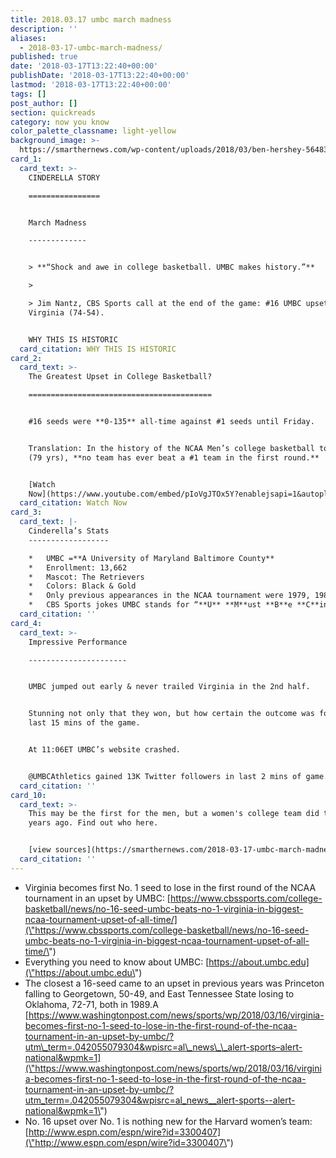```yaml
---
title: 2018.03.17 umbc march madness
description: ''
aliases:
  - 2018-03-17-umbc-march-madness/
published: true
date: '2018-03-17T13:22:40+00:00'
publishDate: '2018-03-17T13:22:40+00:00'
lastmod: '2018-03-17T13:22:40+00:00'
tags: []
post_author: []
section: quickreads
category: now you know
color_palette_classname: light-yellow
background_image: >-
  https://smarthernews.com/wp-content/uploads/2018/03/ben-hershey-564838-unsplash-scaled.jpg
card_1:
  card_text: >-
    CINDERELLA STORY

    ================


    March Madness

    -------------


    > **“Shock and awe in college basketball. UMBC makes history.”**

    > 

    > Jim Nantz, CBS Sports call at the end of the game: #16 UMBC upsets #1
    Virginia (74-54).


    WHY THIS IS HISTORIC
  card_citation: WHY THIS IS HISTORIC
card_2:
  card_text: >-
    The Greatest Upset in College Basketball?

    =========================================


    #16 seeds were **0-135** all-time against #1 seeds until Friday.


    Translation: In the history of the NCAA Men’s college basketball tournament
    (79 yrs), **no team has ever beat a #1 team in the first round.**


    [Watch
    Now](https://www.youtube.com/embed/pIoVgJTOx5Y?enablejsapi=1&autoplay=1&rel=0)
  card_citation: Watch Now
card_3:
  card_text: |-
    Cinderella’s Stats
    ------------------

    *   UMBC =**A University of Maryland Baltimore County**
    *   Enrollment: 13,662
    *   Mascot: The Retrievers
    *   Colors: Black & Gold
    *   Only previous appearances in the NCAA tournament were 1979, 1980 & 2008
    *   CBS Sports jokes UMBC stands for “**U** **M**ust **B**e **C**inderella”
  card_citation: ''
card_4:
  card_text: >-
    Impressive Performance

    ----------------------


    UMBC jumped out early & never trailed Virginia in the 2nd half.


    Stunning not only that they won, but how certain the outcome was for the
    last 15 mins of the game.


    At 11:06ET UMBC’s website crashed.


    @UMBCAthletics gained 13K Twitter followers in last 2 mins of game.
  card_citation: ''
card_10:
  card_text: >-
    This may be the first for the men, but a women's college team did this 20
    years ago. Find out who here.


    [view sources](https://smarthernews.com/2018-03-17-umbc-march-madness/)
  card_citation: ''
---
```

*   Virginia becomes first No. 1 seed to lose in the first round of the NCAA tournament in an upset by UMBC: [https://www.cbssports.com/college-basketball/news/no-16-seed-umbc-beats-no-1-virginia-in-biggest-ncaa-tournament-upset-of-all-time/](\"https://www.cbssports.com/college-basketball/news/no-16-seed-umbc-beats-no-1-virginia-in-biggest-ncaa-tournament-upset-of-all-time/\")
*   Everything you need to know about UMBC: [https://about.umbc.edu](\"https://about.umbc.edu\")
*   The closest a 16-seed came to an upset in previous years was Princeton falling to Georgetown, 50-49, and East Tennessee State losing to Oklahoma, 72-71, both in 1989.A [https://www.washingtonpost.com/news/sports/wp/2018/03/16/virginia-becomes-first-no-1-seed-to-lose-in-the-first-round-of-the-ncaa-tournament-in-an-upset-by-umbc/?utm\_term=.042055079304&wpisrc=al\_news\_\_alert-sports–alert-national&wpmk=1](\"https://www.washingtonpost.com/news/sports/wp/2018/03/16/virginia-becomes-first-no-1-seed-to-lose-in-the-first-round-of-the-ncaa-tournament-in-an-upset-by-umbc/?utm_term=.042055079304&wpisrc=al_news__alert-sports--alert-national&wpmk=1\")
*   No. 16 upset over No. 1 is nothing new for the Harvard women’s team: [http://www.espn.com/espn/wire?id=3300407](\"http://www.espn.com/espn/wire?id=3300407\")